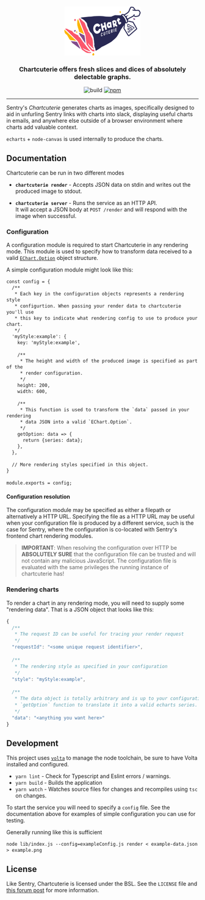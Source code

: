 <p align="center">
  <img src="https://raw.githubusercontent.com/getsentry/chartcuterie/master/assets/logo.svg" alt="Chartcuterie" width="200" />
</p>

<h3 align="center">
	Chartcuterie offers fresh slices and dices of absolutely delectable graphs.
</h3>

<p align="center">
	<img src="https://github.com/getsentry/chartcuterie/workflows/build/badge.svg" alt="build" />
	<a href="https://www.npmjs.com/package/chartcuterie"><img alt="npm" src="https://img.shields.io/npm/v/chartcuterie"></a>
</p>

---

Sentry's _Chartcuterie_ generates charts as images, specifically designed to
aid in unfurling Sentry links with charts into slack, displaying useful charts
in emails, and anywhere else outside of a browser environment where charts add
valuable context.

`echarts` + `node-canvas` is used internally to produce the charts.

## Documentation

Chartcuterie can be run in two different modes

 * **`chartcuterie render`** - Accepts JSON data on stdin and writes out the
   produced image to stdout.

 * **`chartcuterie server`** - Runs the service as an HTTP API.  
   It will accept a JSON body at `POST /render` and will respond with the image
   when successful.

### Configuration

A configuration module is required to start Chartcuterie in any rendering mode.
This module is used to specify how to transform data received to a valid
[`EChart.Option`](https://echarts.apache.org/en/option.html#title) object
structure.

A simple configuration module might look like this:

```tsx
const config = {
  /**
   * Each key in the configuration objects represents a rendering style
   * configurtion. When passing your render data to chartcuterie you'll use
   * this key to indicate what rendering config to use to produce your chart.
   */
  'myStyle:example': {
    key: 'myStyle:example',

    /**
     * The height and width of the produced image is specified as part of the
     * render configuration.
     */
    height: 200,
    width: 600,

    /**
     * This function is used to transform the `data` passed in your rendering
     * data JSON into a valid `EChart.Option`.
     */
    getOption: data => {
      return {series: data};
    },
  },

  // More rendering styles specified in this object.
}

module.exports = config;
```

#### Configuration resolution

The configuration module may be specified as either a filepath or alternatively
a HTTP URL. Specifying the file as a HTTP URL may be useful when your
configuration file is produced by a different service, such is the case for
Sentry, where the configuration is co-located with Sentry's frontend chart
rendering modules.

> **IMPORTANT**: When resolving the configuration over HTTP be **ABSOLUTELY
> SURE** that the configuration file can be trusted and will not contain any
> malicious JavaScript. The configuration file is evaluated with the same
> privileges the running instance of chartcuterie has!

### Rendering charts

To render a chart in any rendering mode, you will need to supply some
"rendering data". That is a JSON object that looks like this:

```js
{
  /**
   * The request ID can be useful for tracing your render request
   */
  "requestId": "<some unique request identifier>",

  /**
   * The rendering style as specified in your configuration
   */
  "style": "myStyle:example",

  /**
   * The data object is totally arbitrary and is up to your configuration's
   * `getOption` function to translate it into a valid echarts series.
   */
  "data": "<anything you want here>"
}
```

## Development

This project uses [`volta`](https://volta.sh/) to manage the node toolchain, be
sure to have Volta installed and configured.

 * `yarn lint` - Check for Typescript and Eslint errors / warnings.
 * `yarn build` - Builds the application
 * `yarn watch` - Watches source files for changes and recompiles using `tsc` on changes.

To start the service you will need to specify a `config` file. See the
documentation above for examples of simple configuration you can use for
testing.

Generally running like this is sufficient

```
node lib/index.js --config=exampleConfig.js render < example-data.json > example.png
```

## License

Like Sentry, Chartcuterie is licensed under the BSL. See the `LICENSE` file and [this
forum post](https://forum.sentry.io/t/re-licensing-sentry-faq-discussion/8044)
for more information.
